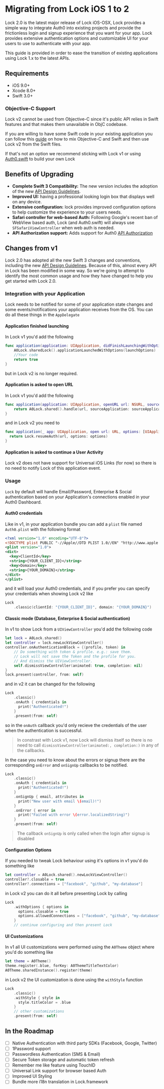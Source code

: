 # Migrating from Lock iOS 1 to 2

Lock 2.0 is the latest major release of Lock iOS-OSX, Lock provides a simple way to integrate Auth0 into existing projects and provide the frictionless login and signup experience that you want for your app. Lock provides extensive authentication options and customizable UI for your users to use to authenticate with your app.

This guide is provided in order to ease the transition of existing applications using Lock 1.x to the latest APIs.

## Requirements

- iOS 9.0+
- Xcode 8.0+
- Swift 3.0+

### Objective-C Support

Lock v2 cannot be used from Objective-C since it's public API relies in Swift features and that makes them unavailable in ObjC codebase.

If you are willing to have some Swift code in your existing application you can follow this [guide](https://developer.apple.com/library/content/documentation/Swift/Conceptual/BuildingCocoaApps/MixandMatch.html) on how to mix Objective-C and Swift and then use Lock v2 from the Swift files.

If that's not an option we recommend sticking with Lock v1 or using [Auth0.swift](https://github.com/auth0/Auth0.swift) to build your own Lock

## Benefits of Upgrading

- **Complete Swift 3 Compatibility:** The new version includes the adoption of the new [API Design Guidelines](https://swift.org/documentation/api-design-guidelines/).
- **Improved UI:** having a professional looking login box that displays well on any device.
- **Extensive configuration:** lock provides improved configuration options to help customize the experience to your users needs.
- **Safari controller for web-based Auth:** Following Google's recent ban of WebView based auth, Lock (and Auth0.swift) will always use `SFSafariViewController` when web auth is needed.
- **API Authorization support:** Adds support for Auth0 [API Authorization](https://auth0.com/docs/api-auth)

## Changes from v1

Lock 2.0 has adopted all the new Swift 3 changes and conventions, including the new [API Design Guidelines](https://swift.org/documentation/api-design-guidelines/). Because of this, almost every API in Lock has been modified in some way. So we're going to attempt to identify the most common usage and how they have changed to help you get started with Lock 2.0.

### Integration with your Application

Lock needs to be notified for some of your application state changes and some events/notifications your application receives from the OS. You can do all these things in the `AppDelegate`

#### Application finished launching

In Lock v1 you'd add the following

```swift
func application(application: UIApplication, didFinishLaunchingWithOptions launchOptions: [NSObject: AnyObject]?) -> Bool {
	A0Lock.sharedLock().applicationLaunchedWithOptions(launchOptions)
	//Your code
	return true
}
```

but in Lock v2 is no longer required.

#### Application is asked to open URL

In Lock v1 you'd add the following

```swift
func application(application: UIApplication, openURL url: NSURL, sourceApplication: String?, annotation: AnyObject?) -> Bool {
    return A0Lock.shared().handle(url, sourceApplication: sourceApplication)
}
```

and in Lock v2 you need to

```swift
func application(_ app: UIApplication, open url: URL, options: [UIApplicationOpenURLOptionsKey : Any]) -> Bool {
  return Lock.resumeAuth(url, options: options)
}
```

#### Application is asked to continue a User Activity

Lock v2 does not have support for Universal iOS Links (for now) so there is no need to notify Lock of this application event.

### Usage

`Lock` by default will handle Email/Password, Enterprise & Social authentication based on your Application's connections enabled in your Auth0 Dashboard.

#### Auth0 credentials

Like in v1, in your application bundle you can add a `plist` file named `Auth0.plist` with the following format

```xml
<?xml version="1.0" encoding="UTF-8"?>
<!DOCTYPE plist PUBLIC "-//Apple//DTD PLIST 1.0//EN" "http://www.apple.com/DTDs/PropertyList-1.0.dtd">
<plist version="1.0">
<dict>
  <key>ClientId</key>
  <string>{YOUR_CLIENT_ID}</string>
  <key>Domain</key>
  <string>{YOUR_DOMAIN}</string>
</dict>
</plist>
```

and it will load your Auth0 credentials, and if you prefer you can specify your credentials when showing Lock v2 like

```swift
Lock
    .classic(clientId: "{YOUR_CLIENT_ID}", domain: "{YOUR_DOMAIN}")
```

#### Classic mode (Database, Enterprise & Social authentication)

In v1 to show Lock from a `UIViewController` you'd add the following code

```swift
let lock = A0Lock.shared()
let controller = lock.newLockViewController()
controller.onAuthenticationBlock = {(profile, token) in
    // Do something with token & profile. e.g.: save them.
    // Lock will not save the Token and the profile for you.
    // And dismiss the UIViewController.
    self.dismissViewController(animated: true, completion: nil)
}
lock.present(controller, from: self)
```

and in v2 it can be changed for the following

```swift
Lock
    .classic()
    .onAuth { credentials in
      print("Authenticated!")
    }
    .present(from: self)
```

so in the `onAuth` callback you'd only recieve the credentials of the user when the authentication is successful. 
> In constrast with Lock v1, now Lock will dismiss itself so there is no need to call `dismissViewController(animated:, completion:)` in any of the callbacks.

In the case you need to know about the errors or signup there are the corresponding `onError` and `onSignUp` callbacks to be notified.

```swift
Lock
    .classic()
    .onAuth { credentials in
      print("Authenticated!")
    }
    .onSignUp { email, attributes in
      print("New user with email \(email)!")
    }
    .onError { error in
      print("Failed with error \(error.localizedString)")
    }
    .present(from: self)
```

> The callback `onSignUp` is only called when the login after signup is disabled

#### Configuration Options

If you needed to tweak Lock behaviour using it's options in v1 you'd do something like

```swift
let controller = A0Lock.shared().newLockViewController()
controller?.closable = true
controller?.connections = ["facebook", "github", "my-database"]
```

in Lock v2 you can do it all before presenting Lock by calling

```swift
Lock
    .withOptions { options in
      options.closable = true
      options.allowedConnections = ["facebook", "github", "my-database"]
    }
    // continue configuring and then present Lock
```


#### UI Customizations

In v1 all UI customizations were performed using the `A0Theme` object where you'd do something like

```swift
let theme = A0Theme()
theme.register(.blue, forKey: A0ThemeTitleTextColor)
A0Theme.sharedInstance().register(theme)
```

in Lock v2 the UI customization is done using the `withStyle` function

```swift
Lock
    .classic()
    .withStyle { style in
      style.titleColor = .blue
    }
    // other customizations
    .present(from: self)
```

## In the Roadmap

- [ ] Native Authentication with third party SDKs (Facebook, Google, Twitter)
- [ ] 1Password support
- [ ] Passwordless Authentication (SMS & Email)
- [ ] Secure Token storage and automatic token refresh
- [ ] Remember me like feature using TouchID
- [ ] Universal Link support for browser based Auth
- [ ] Improved UI Styling
- [ ] Bundle more i18n translation in Lock.framework